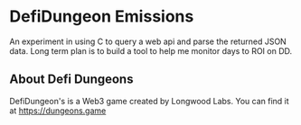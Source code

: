 # DefiDungeon Emissions
An experiment in using C to query a web api and parse the returned JSON data. Long term plan is to build a tool to help me monitor days to ROI on DD.

## About Defi Dungeons
DefiDungeon's is a Web3 game created by Longwood Labs. You can find it at https://dungeons.game
